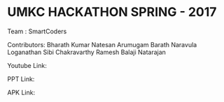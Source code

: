 # UMKC HACKATHON SPRING - 2017

Team : SmartCoders

Contributors:
Bharath Kumar Natesan Arumugam
Barath Naravula Loganathan
Sibi Chakravarthy Ramesh
Balaji Natarajan

Youtube Link:

PPT Link:

APK Link:
